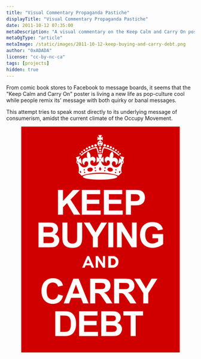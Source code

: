 ```yaml
---
title: "Visual Commentary Propaganda Pastiche"
displayTitle: "Visual Commentary Propaganda Pastiche"
date: 2011-10-12 07:35:00
metaDescription: "A visual commentary on the Keep Calm and Carry On poster"
metaOgType: "article"
metaImage: /static/images/2011-10-12-keep-buying-and-carry-debt.png
author: "0xADADA"
license: "cc-by-nc-ca"
tags: [projects]
hidden: true
---
```


From comic book stores to Facebook to message boards, it seems that the "Keep
Calm and Carry On" poster is living a new life as pop-culture cool while people
remix its' message with both quirky or banal messages.

This attempt tries to speak most directly to its underlying message of
consumerism, amidst the current climate of the Occupy Movement.

<figure>
  <img src="/static/images/2011-10-12-keep-buying-and-carry-debt.png"
    alt="Keep Buying and Carry Debt" title="Keep Buying and Carry Debt">
</figure>

